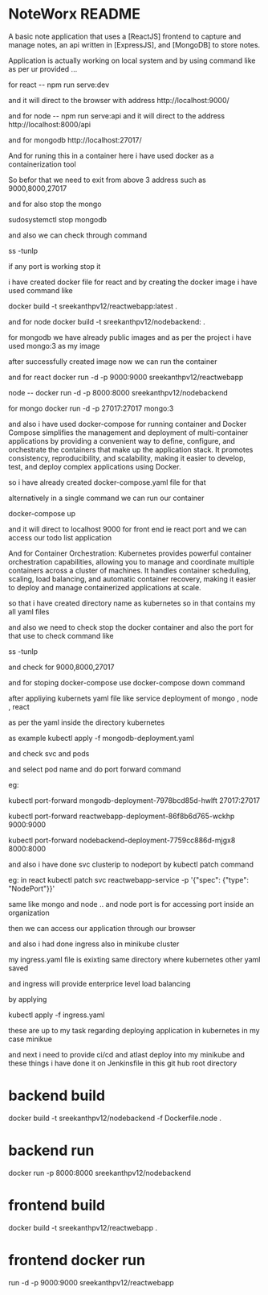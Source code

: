 # NoteWorx README

A basic note application that uses a [ReactJS] frontend to capture and manage notes, an api written in [ExpressJS], and [MongoDB] to store notes.


Application is actually working on local system and by using command like as per ur provided ...

for react --  npm run serve:dev

and it will direct to the browser with address http://localhost:9000/ 


and for node -- npm run serve:api   and it will direct to the address   http://localhost:8000/api

and for mongodb   http://localhost:27017/ 
 
And for runing  this in a container here i have used docker as a containerization tool  
 
So befor that we need to exit from above 3 address such as 9000,8000,27017 

and for also stop the mongo 

sudosystemctl stop mongodb

and also we can check through command 

 ss -tunlp

if any port is working stop it 

i have created docker file for react and by creating the docker image i have used command like

docker build  -t sreekanthpv12/reactwebapp:latest .
   
and for node   docker build -t sreekanthpv12/nodebackend: .

for mongodb we have already public images and as per the project i have used  mongo:3 as my image 

after successfully created image now we can run the container  

and for react  docker run -d -p 9000:9000 sreekanthpv12/reactwebapp 

node --  docker run -d -p 8000:8000 sreekanthpv12/nodebackend

for mongo  docker run -d -p 27017:27017 mongo:3


and also i have used docker-compose for running container  and  Docker Compose simplifies the management and deployment of multi-container applications by providing a convenient way to define, configure, and orchestrate the containers that make up the application stack. It promotes consistency, reproducibility, and scalability, making it easier to develop, test, and deploy complex applications using Docker.

so i have already created docker-compose.yaml file for that 

alternatively in a single command we can run our container

docker-compose up

and it will direct to localhost 9000 for front end ie react port and we can access our todo list application

And for Container Orchestration: Kubernetes provides powerful container orchestration capabilities, allowing you to manage and coordinate multiple containers across a cluster of machines. It handles container scheduling, scaling, load balancing, and automatic container recovery, making it easier to deploy and manage containerized applications at scale.

so that i have created directory name as kubernetes so in that contains my all yaml files

and also we need to check stop the docker container and also the port for that use to check command like 

ss -tunlp 

 and check for 9000,8000,27017
 
and for stoping docker-compose use docker-compose down command

after appliying kubernets yaml file like service deployment of mongo , node , react 

as per the yaml inside the directory kubernetes

as example kubectl apply -f mongodb-deployment.yaml

and check svc and pods 

and select pod name and do port forward command 

eg: 

kubectl port-forward mongodb-deployment-7978bcd85d-hwlft 27017:27017

kubectl port-forward reactwebapp-deployment-86f8b6d765-wckhp  9000:9000

kubectl port-forward nodebackend-deployment-7759cc886d-mjgx8  8000:8000

and also i have done svc clusterip to nodeport by kubectl patch command 

eg:
in react  kubectl patch svc reactwebapp-service  -p '{"spec": {"type": "NodePort"}}'

same like mongo and node .. and node port is for accessing port inside an organization

then we can access our application through our browser 

and also i had done ingress also in minikube cluster 

my ingress.yaml file is exixting same directory where kubernetes other yaml saved

and ingress will provide enterprice level load balancing 

by applying 

kubectl apply -f  ingress.yaml 

these are up to my task regarding deploying application in kubernetes in my case minikue 

and next i need to provide ci/cd and atlast deploy into my minikube  and these things i have done it on Jenkinsfile in this git hub  root directory 


# backend build

docker build -t sreekanthpv12/nodebackend -f Dockerfile.node .

# backend run

docker run -p 8000:8000 sreekanthpv12/nodebackend


# frontend build

docker build -t sreekanthpv12/reactwebapp .

# frontend docker run 
run -d -p 9000:9000 sreekanthpv12/reactwebapp


